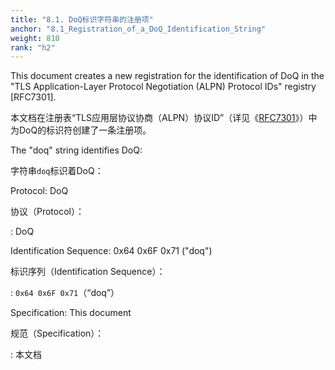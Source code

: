 ```yaml
---
title: "8.1. DoQ标识字符串的注册项"
anchor: "8.1_Registration_of_a_DoQ_Identification_String"
weight: 810
rank: "h2"
---
```


This document creates a new registration for the identification of DoQ in the "TLS Application-Layer Protocol Negotiation (ALPN) Protocol IDs" registry [RFC7301].

本文档在注册表“TLS应用层协议协商（ALPN）协议ID”（详见《[RFC7301]()》）中为DoQ的标识符创建了一条注册项。

The "doq" string identifies DoQ:

字符串`doq`标识着DoQ：

Protocol:
DoQ

协议（Protocol）：

:   DoQ

Identification Sequence:
0x64 0x6F 0x71 ("doq")

标识序列（Identification Sequence）：

:   `0x64 0x6F 0x71`（“doq”）

Specification:
This document

规范（Specification）：

:   本文档

